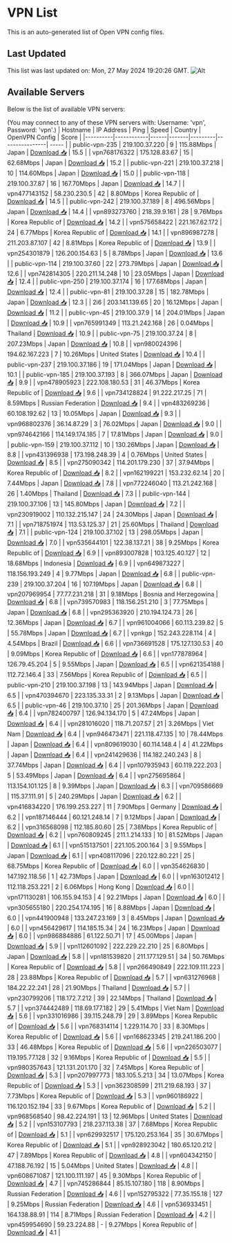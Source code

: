 # VPN List

This is an auto-generated list of Open VPN config files.

## Last Updated

This list was last updated on: Mon, 27 May 2024 19:20:26 GMT.
![Alt](https://repobeats.axiom.co/api/embed/186b98318ef1479477931607c1ad7d823f12451f.svg "Repobeats analytics image")

## Available Servers

Below is the list of available VPN servers:

(You may connect to any of these VPN servers with: Username: 'vpn', Password: 'vpn'.)
| Hostname | IP Address | Ping | Speed | Country | OpenVPN Config | Score |
|----------|------------|------|-------|---------|----------------| ----- |
| public-vpn-235 | 219.100.37.220 | 9 | 115.88Mbps | Japan | [Download 📥](./configs/server_0_JP.ovpn) | 15.5 |
| vpn768176322 | 175.128.83.67 | 15 | 62.68Mbps | Japan | [Download 📥](./configs/server_1_JP.ovpn) | 15.2 |
| public-vpn-221 | 219.100.37.218 | 10 | 114.60Mbps | Japan | [Download 📥](./configs/server_2_JP.ovpn) | 15.0 |
| public-vpn-118 | 219.100.37.87 | 16 | 167.70Mbps | Japan | [Download 📥](./configs/server_3_JP.ovpn) | 14.7 |
| vpn477143152 | 58.230.230.5 | 42 | 8.80Mbps | Korea Republic of | [Download 📥](./configs/server_4_KR.ovpn) | 14.5 |
| public-vpn-242 | 219.100.37.189 | 8 | 496.56Mbps | Japan | [Download 📥](./configs/server_5_JP.ovpn) | 14.4 |
| vpn893273760 | 218.39.9.161 | 28 | 9.76Mbps | Korea Republic of | [Download 📥](./configs/server_6_KR.ovpn) | 14.2 |
| vpn575658422 | 221.167.62.172 | 24 | 6.77Mbps | Korea Republic of | [Download 📥](./configs/server_7_KR.ovpn) | 14.1 |
| vpn896987278 | 211.203.87.107 | 42 | 8.81Mbps | Korea Republic of | [Download 📥](./configs/server_8_KR.ovpn) | 13.9 |
| vpn254301879 | 126.200.154.63 | 5 | 8.78Mbps | Japan | [Download 📥](./configs/server_9_JP.ovpn) | 13.6 |
| public-vpn-114 | 219.100.37.60 | 22 | 273.79Mbps | Japan | [Download 📥](./configs/server_10_JP.ovpn) | 12.6 |
| vpn742814305 | 220.211.14.248 | 10 | 23.05Mbps | Japan | [Download 📥](./configs/server_11_JP.ovpn) | 12.4 |
| public-vpn-250 | 219.100.37.174 | 16 | 177.68Mbps | Japan | [Download 📥](./configs/server_12_JP.ovpn) | 12.4 |
| public-vpn-81 | 219.100.37.28 | 15 | 182.78Mbps | Japan | [Download 📥](./configs/server_13_JP.ovpn) | 12.3 |
| 2i6 | 203.141.139.65 | 20 | 16.12Mbps | Japan | [Download 📥](./configs/server_14_JP.ovpn) | 11.2 |
| public-vpn-45 | 219.100.37.9 | 14 | 204.01Mbps | Japan | [Download 📥](./configs/server_15_JP.ovpn) | 10.9 |
| vpn765991349 | 113.21.242.168 | 26 | 0.04Mbps | Thailand | [Download 📥](./configs/server_16_TH.ovpn) | 10.9 |
| public-vpn-75 | 219.100.37.24 | 8 | 207.23Mbps | Japan | [Download 📥](./configs/server_17_JP.ovpn) | 10.8 |
| vpn980024396 | 194.62.167.223 | 7 | 10.26Mbps | United States | [Download 📥](./configs/server_18_US.ovpn) | 10.4 |
| public-vpn-237 | 219.100.37.186 | 19 | 171.04Mbps | Japan | [Download 📥](./configs/server_19_JP.ovpn) | 10.1 |
| public-vpn-185 | 219.100.37.193 | 8 | 366.07Mbps | Japan | [Download 📥](./configs/server_20_JP.ovpn) | 9.9 |
| vpn478905923 | 222.108.180.53 | 31 | 46.37Mbps | Korea Republic of | [Download 📥](./configs/server_21_KR.ovpn) | 9.6 |
| vpn734128824 | 91.222.217.25 | 71 | 8.59Mbps | Russian Federation | [Download 📥](./configs/server_22_RU.ovpn) | 9.4 |
| vpn483269236 | 60.108.192.62 | 13 | 10.05Mbps | Japan | [Download 📥](./configs/server_23_JP.ovpn) | 9.3 |
| vpn968802376 | 36.14.87.29 | 3 | 76.02Mbps | Japan | [Download 📥](./configs/server_24_JP.ovpn) | 9.0 |
| vpn974642166 | 114.149.174.185 | 7 | 17.81Mbps | Japan | [Download 📥](./configs/server_25_JP.ovpn) | 9.0 |
| public-vpn-159 | 219.100.37.112 | 10 | 130.26Mbps | Japan | [Download 📥](./configs/server_26_JP.ovpn) | 8.8 |
| vpn431396938 | 173.198.248.39 | 4 | 0.76Mbps | United States | [Download 📥](./configs/server_27_US.ovpn) | 8.5 |
| vpn275090342 | 114.201.179.230 | 37 | 37.94Mbps | Korea Republic of | [Download 📥](./configs/server_28_KR.ovpn) | 8.2 |
| vpn162199221 | 153.232.62.14 | 20 | 7.44Mbps | Japan | [Download 📥](./configs/server_29_JP.ovpn) | 7.8 |
| vpn772246040 | 113.21.242.168 | 26 | 1.40Mbps | Thailand | [Download 📥](./configs/server_30_TH.ovpn) | 7.3 |
| public-vpn-144 | 219.100.37.106 | 13 | 145.80Mbps | Japan | [Download 📥](./configs/server_31_JP.ovpn) | 7.2 |
| vpn230919002 | 110.132.215.147 | 24 | 24.30Mbps | Japan | [Download 📥](./configs/server_32_JP.ovpn) | 7.1 |
| vpn718751974 | 113.53.125.37 | 21 | 25.60Mbps | Thailand | [Download 📥](./configs/server_33_TH.ovpn) | 7.1 |
| public-vpn-124 | 219.100.37.102 | 13 | 298.05Mbps | Japan | [Download 📥](./configs/server_34_JP.ovpn) | 7.0 |
| vpn535644101 | 122.38.137.21 | 38 | 9.25Mbps | Korea Republic of | [Download 📥](./configs/server_35_KR.ovpn) | 6.9 |
| vpn893007828 | 103.125.40.127 | 12 | 18.68Mbps | Indonesia | [Download 📥](./configs/server_36_ID.ovpn) | 6.9 |
| vpn649873227 | 118.156.193.249 | 4 | 9.77Mbps | Japan | [Download 📥](./configs/server_37_JP.ovpn) | 6.8 |
| public-vpn-239 | 219.100.37.204 | 16 | 107.19Mbps | Japan | [Download 📥](./configs/server_38_JP.ovpn) | 6.8 |
| vpn207969954 | 77.77.231.218 | 31 | 9.18Mbps | Bosnia and Herzegowina | [Download 📥](./configs/server_39_BA.ovpn) | 6.8 |
| vpn739570983 | 118.156.251.210 | 3 | 77.75Mbps | Japan | [Download 📥](./configs/server_40_JP.ovpn) | 6.8 |
| vpn295363920 | 210.194.124.73 | 26 | 12.36Mbps | Japan | [Download 📥](./configs/server_41_JP.ovpn) | 6.7 |
| vpn961004066 | 60.113.239.82 | 5 | 55.78Mbps | Japan | [Download 📥](./configs/server_42_JP.ovpn) | 6.7 |
| vpnkgp | 152.243.228.114 | 4 | 4.54Mbps | Brazil | [Download 📥](./configs/server_43_BR.ovpn) | 6.6 |
| vpn736691528 | 175.127.130.53 | 40 | 9.09Mbps | Korea Republic of | [Download 📥](./configs/server_44_KR.ovpn) | 6.6 |
| vpn177878964 | 126.79.45.204 | 5 | 9.55Mbps | Japan | [Download 📥](./configs/server_45_JP.ovpn) | 6.5 |
| vpn621354188 | 112.72.146.4 | 33 | 7.56Mbps | Korea Republic of | [Download 📥](./configs/server_46_KR.ovpn) | 6.5 |
| public-vpn-210 | 219.100.37.198 | 13 | 143.94Mbps | Japan | [Download 📥](./configs/server_47_JP.ovpn) | 6.5 |
| vpn470394670 | 223.135.33.31 | 2 | 9.13Mbps | Japan | [Download 📥](./configs/server_48_JP.ovpn) | 6.5 |
| public-vpn-46 | 219.100.37.10 | 25 | 201.36Mbps | Japan | [Download 📥](./configs/server_49_JP.ovpn) | 6.4 |
| vpn782400797 | 126.94.134.170 | 5 | 47.24Mbps | Japan | [Download 📥](./configs/server_50_JP.ovpn) | 6.4 |
| vpn281016020 | 118.71.207.57 | 21 | 3.26Mbps | Viet Nam | [Download 📥](./configs/server_51_VN.ovpn) | 6.4 |
| vpn946473471 | 221.118.47.135 | 10 | 78.44Mbps | Japan | [Download 📥](./configs/server_52_JP.ovpn) | 6.4 |
| vpn809619030 | 60.114.148.4 | 4 | 41.22Mbps | Japan | [Download 📥](./configs/server_53_JP.ovpn) | 6.4 |
| vpn241429636 | 114.182.240.243 | 8 | 37.74Mbps | Japan | [Download 📥](./configs/server_54_JP.ovpn) | 6.4 |
| vpn107935943 | 60.119.222.203 | 5 | 53.49Mbps | Japan | [Download 📥](./configs/server_55_JP.ovpn) | 6.4 |
| vpn275695864 | 113.154.101.125 | 8 | 9.39Mbps | Japan | [Download 📥](./configs/server_56_JP.ovpn) | 6.3 |
| vpn709586669 | 115.37.111.91 | 5 | 240.29Mbps | Japan | [Download 📥](./configs/server_57_JP.ovpn) | 6.2 |
| vpn416834220 | 176.199.253.227 | 11 | 7.90Mbps | Germany | [Download 📥](./configs/server_58_DE.ovpn) | 6.2 |
| vpn187146444 | 60.121.248.14 | 7 | 9.12Mbps | Japan | [Download 📥](./configs/server_59_JP.ovpn) | 6.2 |
| vpn316568098 | 112.185.80.60 | 25 | 7.38Mbps | Korea Republic of | [Download 📥](./configs/server_60_KR.ovpn) | 6.2 |
| vpn760809245 | 211.1.214.133 | 10 | 81.52Mbps | Japan | [Download 📥](./configs/server_61_JP.ovpn) | 6.1 |
| vpn515137501 | 221.105.200.164 | 3 | 9.55Mbps | Japan | [Download 📥](./configs/server_62_JP.ovpn) | 6.1 |
| vpn408117096 | 220.122.80.221 | 25 | 68.75Mbps | Korea Republic of | [Download 📥](./configs/server_63_KR.ovpn) | 6.0 |
| vpn354626830 | 147.192.118.56 | 1 | 42.73Mbps | Japan | [Download 📥](./configs/server_64_JP.ovpn) | 6.0 |
| vpn163012412 | 112.118.253.221 | 2 | 6.06Mbps | Hong Kong | [Download 📥](./configs/server_65_HK.ovpn) | 6.0 |
| vpn171130281 | 106.155.94.153 | 4 | 92.21Mbps | Japan | [Download 📥](./configs/server_66_JP.ovpn) | 6.0 |
| vpn305655180 | 220.254.174.195 | 16 | 8.88Mbps | Japan | [Download 📥](./configs/server_67_JP.ovpn) | 6.0 |
| vpn441900948 | 133.247.23.169 | 3 | 8.45Mbps | Japan | [Download 📥](./configs/server_68_JP.ovpn) | 6.0 |
| vpn456429617 | 114.185.15.34 | 24 | 16.23Mbps | Japan | [Download 📥](./configs/server_69_JP.ovpn) | 6.0 |
| vpn986884886 | 61.122.50.71 | 17 | 45.00Mbps | Japan | [Download 📥](./configs/server_70_JP.ovpn) | 5.9 |
| vpn112601092 | 222.229.22.210 | 25 | 6.80Mbps | Japan | [Download 📥](./configs/server_71_JP.ovpn) | 5.8 |
| vpn181539820 | 211.177.129.51 | 34 | 50.76Mbps | Korea Republic of | [Download 📥](./configs/server_72_KR.ovpn) | 5.8 |
| vpn266490849 | 222.109.111.223 | 28 | 23.88Mbps | Korea Republic of | [Download 📥](./configs/server_73_KR.ovpn) | 5.7 |
| vpn631276968 | 184.22.22.241 | 28 | 21.90Mbps | Thailand | [Download 📥](./configs/server_74_TH.ovpn) | 5.7 |
| vpn230799206 | 118.172.7.212 | 39 | 22.14Mbps | Thailand | [Download 📥](./configs/server_75_TH.ovpn) | 5.7 |
| vpn374442489 | 118.69.177.182 | 29 | 5.41Mbps | Viet Nam | [Download 📥](./configs/server_76_VN.ovpn) | 5.6 |
| vpn331016986 | 39.115.248.79 | 29 | 3.89Mbps | Korea Republic of | [Download 📥](./configs/server_77_KR.ovpn) | 5.6 |
| vpn768314114 | 1.229.114.70 | 33 | 8.30Mbps | Korea Republic of | [Download 📥](./configs/server_78_KR.ovpn) | 5.6 |
| vpn168623345 | 219.241.186.200 | 33 | 46.48Mbps | Korea Republic of | [Download 📥](./configs/server_79_KR.ovpn) | 5.6 |
| vpn226503077 | 119.195.77.128 | 32 | 9.16Mbps | Korea Republic of | [Download 📥](./configs/server_80_KR.ovpn) | 5.5 |
| vpn980357643 | 121.131.201.170 | 32 | 7.45Mbps | Korea Republic of | [Download 📥](./configs/server_81_KR.ovpn) | 5.3 |
| vpn207997773 | 183.105.5.213 | 34 | 13.07Mbps | Korea Republic of | [Download 📥](./configs/server_82_KR.ovpn) | 5.3 |
| vpn362308599 | 211.219.68.193 | 37 | 7.73Mbps | Korea Republic of | [Download 📥](./configs/server_83_KR.ovpn) | 5.3 |
| vpn960186922 | 116.120.152.194 | 33 | 9.67Mbps | Korea Republic of | [Download 📥](./configs/server_84_KR.ovpn) | 5.2 |
| vpn968568540 | 98.42.224.191 | 13 | 12.96Mbps | United States | [Download 📥](./configs/server_85_US.ovpn) | 5.2 |
| vpn153107793 | 218.237.113.38 | 37 | 7.68Mbps | Korea Republic of | [Download 📥](./configs/server_86_KR.ovpn) | 5.1 |
| vpn629932517 | 175.120.253.164 | 35 | 30.67Mbps | Korea Republic of | [Download 📥](./configs/server_87_KR.ovpn) | 5.1 |
| vpn928923042 | 180.65.120.212 | 47 | 7.89Mbps | Korea Republic of | [Download 📥](./configs/server_88_KR.ovpn) | 4.8 |
| vpn604342150 | 47.188.76.192 | 15 | 5.04Mbps | United States | [Download 📥](./configs/server_89_US.ovpn) | 4.8 |
| vpn608671087 | 121.100.111.197 | 45 | 9.30Mbps | Korea Republic of | [Download 📥](./configs/server_90_KR.ovpn) | 4.7 |
| vpn745286844 | 85.15.107.180 | 118 | 8.90Mbps | Russian Federation | [Download 📥](./configs/server_91_RU.ovpn) | 4.6 |
| vpn152795322 | 77.35.155.18 | 127 | 9.25Mbps | Russian Federation | [Download 📥](./configs/server_92_RU.ovpn) | 4.6 |
| vpn536933451 | 164.138.88.91 | 114 | 8.71Mbps | Russian Federation | [Download 📥](./configs/server_93_RU.ovpn) | 4.2 |
| vpn459954690 | 59.23.224.88 | - | 9.27Mbps | Korea Republic of | [Download 📥](./configs/server_94_KR.ovpn) | 4.1 |
